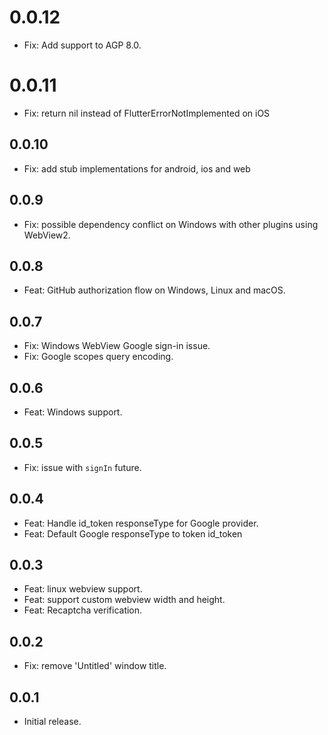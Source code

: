 # 0.0.12

- Fix: Add support to AGP 8.0.

# 0.0.11

- Fix: return nil instead of FlutterErrorNotImplemented on iOS

## 0.0.10

- Fix: add stub implementations for android, ios and web

## 0.0.9

- Fix: possible dependency conflict on Windows with other plugins using WebView2.

## 0.0.8

- Feat: GitHub authorization flow on Windows, Linux and macOS.

## 0.0.7

- Fix: Windows WebView Google sign-in issue.
- Fix: Google scopes query encoding.

## 0.0.6

- Feat: Windows support.

## 0.0.5

- Fix: issue with `signIn` future.

## 0.0.4

- Feat: Handle id_token responseType for Google provider.
- Feat: Default Google responseType to token id_token

## 0.0.3

- Feat: linux webview support.
- Feat: support custom webview width and height.
- Feat: Recaptcha verification.

## 0.0.2

- Fix: remove 'Untitled' window title.

## 0.0.1

- Initial release.
